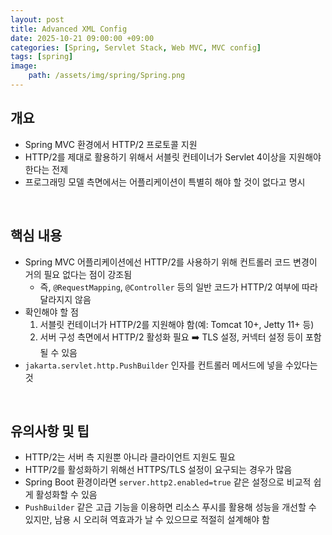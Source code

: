 ```yaml
---
layout: post
title: Advanced XML Config
date: 2025-10-21 09:00:00 +09:00
categories: [Spring, Servlet Stack, Web MVC, MVC config]
tags: [spring]
image:
    path: /assets/img/spring/Spring.png
---
```


## 개요

- Spring MVC 환경에서 HTTP/2 프로토콜 지원
- HTTP/2를 제대로 활용하기 위해서 서블릿 컨테이너가 Servlet 4이상을 지원해야 한다는 전제
- 프로그래밍 모델 측면에서는 어플리케이션이 특별히 해야 할 것이 없다고 명시

<br>

## 핵심 내용

- Spring MVC 어플리케이션에선 HTTP/2를 사용하기 위해 컨트롤러 코드 변경이 거의 필요 없다는 점이 강조됨
  - 즉, `@RequestMapping`, `@Controller` 등의 일반 코드가 HTTP/2 여부에 따라 달라지지 않음
- 확인해야 할 점
  1. 서블릿 컨테이너가 HTTP/2를 지원해야 함(예: Tomcat 10+, Jetty 11+ 등)
  2. 서버 구성 측면에서 HTTP/2 활성화 필요 ➡️ TLS 설정, 커넥터 설정 등이 포함될 수 있음
- `jakarta.servlet.http.PushBuilder` 인자를 컨트롤러 메서드에 넣을 수있다는 것

<br>

## 유의사항 및 팁

- HTTP/2는 서버 측 지원뿐 아니라 클라이언트 지원도 필요
- HTTP/2를 활성화하기 위해선 HTTPS/TLS 설정이 요구되는 경우가 많음
- Spring Boot 환경이라면 `server.http2.enabled=true` 같은 설정으로 비교적 쉽게 활성화할 수 있음
- `PushBuilder` 같은 고급 기능을 이용하면 리소스 푸시를 활용해 성능을 개선할 수 있지만, 남용 시 오리혀 역효과가 날 수 있으므로 적절히 설계해야 함

<br>
